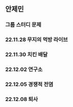 ## 안제민
### 그룹 스터디 문제
### 22.11.28 무지의 먹방 라이브
### 22.11.30 치킨 배달
### 22.12.02 연구소
### 22.12.05 경쟁적 전염
### 22.12.08 퇴사